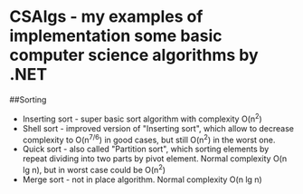 # CSAlgs - my examples of implementation some basic computer science algorithms by .NET
##Sorting
* Inserting sort - super basic sort algorithm with complexity O(n<sup>2</sup>)
* Shell sort - improved version of "Inserting sort", which allow to decrease complexity to O(n<sup>7/6</sup>) in good cases, but still O(n<sup>2</sup>) in the worst one.
* Quick sort - also called "Partition sort", which sorting elements by repeat dividing into two parts by pivot element. Normal complexity O(n lg n), but in worst case could be O(n<sup>2</sup>)
* Merge sort - not in place algorithm. Normal complexity O(n lg n)
